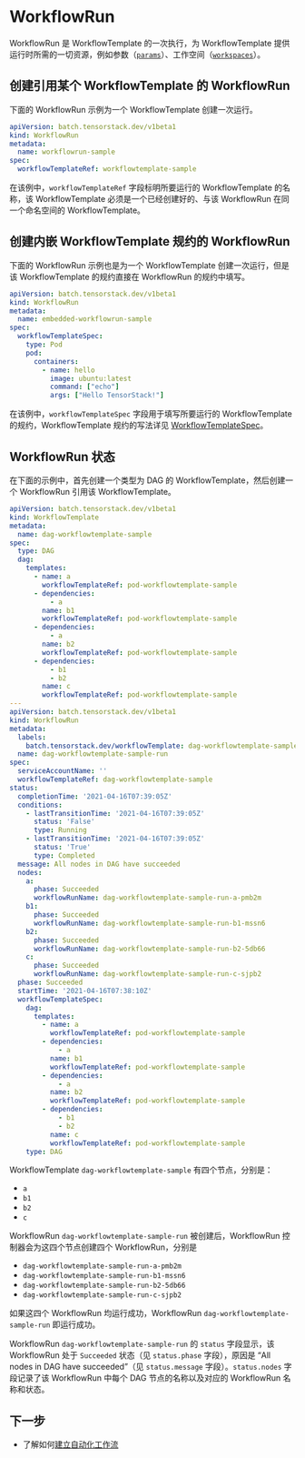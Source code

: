 # WorkflowRun

WorkflowRun 是 WorkflowTemplate 的一次执行，为 WorkflowTemplate 提供运行时所需的一切资源，例如参数（[`params`](./workflowtemplate.md#指定参数)）、工作空间（[`workspaces`](./workflowtemplate.md#指定工作空间)）。

## 创建引用某个 WorkflowTemplate 的 WorkflowRun

下面的 WorkflowRun 示例为一个 WorkflowTemplate 创建一次运行。

```yaml
apiVersion: batch.tensorstack.dev/v1beta1
kind: WorkflowRun
metadata:
  name: workflowrun-sample
spec:
  workflowTemplateRef: workflowtemplate-sample
```

在该例中，`workflowTemplateRef` 字段标明所要运行的 WorkflowTemplate 的名称，该 WorkflowTemplate 必须是一个已经创建好的、与该 WorkflowRun 在同一个命名空间的 WorkflowTemplate。

## 创建内嵌 WorkflowTemplate 规约的 WorkflowRun

下面的 WorkflowRun 示例也是为一个 WorkflowTemplate 创建一次运行，但是该 WorkflowTemplate 的规约直接在 WorkflowRun 的规约中填写。

```yaml
apiVersion: batch.tensorstack.dev/v1beta1
kind: WorkflowRun
metadata:
  name: embedded-workflowrun-sample
spec:
  workflowTemplateSpec:
    type: Pod
    pod:
      containers:
        - name: hello
          image: ubuntu:latest
          command: ["echo"]
          args: ["Hello TensorStack!"]
```

在该例中，`workflowTemplateSpec` 字段用于填写所要运行的 WorkflowTemplate 的规约，WorkflowTemplate 规约的写法详见 [WorkflowTemplateSpec](../../../reference/tensorstack-resources/workflow-api/workflowtemplate.md#workflowTemplateSpec)。

## WorkflowRun 状态

在下面的示例中，首先创建一个类型为 DAG 的 WorkflowTemplate，然后创建一个 WorkflowRun 引用该 WorkflowTemplate。

```yaml
apiVersion: batch.tensorstack.dev/v1beta1
kind: WorkflowTemplate
metadata:
  name: dag-workflowtemplate-sample
spec:
  type: DAG
  dag:
    templates:
      - name: a
        workflowTemplateRef: pod-workflowtemplate-sample
      - dependencies:
          - a
        name: b1
        workflowTemplateRef: pod-workflowtemplate-sample
      - dependencies:
          - a
        name: b2
        workflowTemplateRef: pod-workflowtemplate-sample
      - dependencies:
          - b1
          - b2
        name: c
        workflowTemplateRef: pod-workflowtemplate-sample
---
apiVersion: batch.tensorstack.dev/v1beta1
kind: WorkflowRun
metadata:
  labels:
    batch.tensorstack.dev/workflowTemplate: dag-workflowtemplate-sample
  name: dag-workflowtemplate-sample-run
spec:
  serviceAccountName: ''
  workflowTemplateRef: dag-workflowtemplate-sample
status:
  completionTime: '2021-04-16T07:39:05Z'
  conditions:
    - lastTransitionTime: '2021-04-16T07:39:05Z'
      status: 'False'
      type: Running
    - lastTransitionTime: '2021-04-16T07:39:05Z'
      status: 'True'
      type: Completed
  message: All nodes in DAG have succeeded
  nodes:
    a:
      phase: Succeeded
      workflowRunName: dag-workflowtemplate-sample-run-a-pmb2m
    b1:
      phase: Succeeded
      workflowRunName: dag-workflowtemplate-sample-run-b1-mssn6
    b2:
      phase: Succeeded
      workflowRunName: dag-workflowtemplate-sample-run-b2-5db66
    c:
      phase: Succeeded
      workflowRunName: dag-workflowtemplate-sample-run-c-sjpb2
  phase: Succeeded
  startTime: '2021-04-16T07:38:10Z'
  workflowTemplateSpec:
    dag:
      templates:
        - name: a
          workflowTemplateRef: pod-workflowtemplate-sample
        - dependencies:
            - a
          name: b1
          workflowTemplateRef: pod-workflowtemplate-sample
        - dependencies:
            - a
          name: b2
          workflowTemplateRef: pod-workflowtemplate-sample
        - dependencies:
            - b1
            - b2
          name: c
          workflowTemplateRef: pod-workflowtemplate-sample
    type: DAG
```

WorkflowTemplate `dag-workflowtemplate-sample` 有四个节点，分别是：

* `a`
* `b1`
* `b2`
* `c`

WorkflowRun `dag-workflowtemplate-sample-run` 被创建后，WorkflowRun 控制器会为这四个节点创建四个 WorkflowRun，分别是

* `dag-workflowtemplate-sample-run-a-pmb2m`
* `dag-workflowtemplate-sample-run-b1-mssn6`
* `dag-workflowtemplate-sample-run-b2-5db66`
* `dag-workflowtemplate-sample-run-c-sjpb2`

如果这四个 WorkflowRun 均运行成功，WorkflowRun `dag-workflowtemplate-sample-run` 即运行成功。

WorkflowRun `dag-workflowtemplate-sample-run` 的 `status` 字段显示，该 WorkflowRun 处于 `Succeeded` 状态（见 `status.phase` 字段），原因是 “All nodes in DAG have succeeded”（见 `status.message` 字段）。`status.nodes` 字段记录了该 WorkflowRun 中每个 DAG 节点的名称以及对应的 WorkflowRun 名称和状态。

## 下一步

* 了解如何[建立自动化工作流](../../../guide/build-automatic-workflow/create-basic-unit-of-workflow.md)
